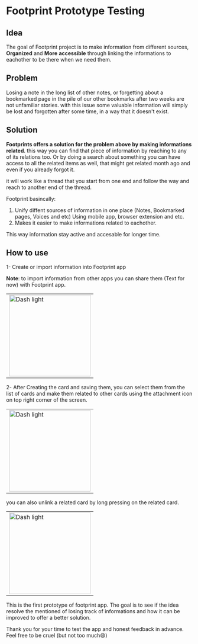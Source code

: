 # Footprint Prototype Testing

## Idea

The goal of Footprint project is to make information from different sources, **Organized** and **More** **accessible** through linking the informations to eachother to be there when we need them.

## Problem

Losing a note in the long list of other notes, or forgetting about a bookmarked page in the pile of our other bookmarks after two weeks are not unfamiliar stories.  with this issue some valuable information will simply be lost and forgotten after some time, in a way that it doesn't exist.

## Solution

**Footprints offers a solution for the problem above by making informations related**. this way you can find that piece of information by reaching to any of its relations too.  Or by doing a search about something you can have access to all the related items as well, that might get related month ago and even if you already forgot it. 

it will work like a thread that you start from one end and follow the way and reach to another end of the thread. 

Footprint basincally: 

 1. Unify diffent sources of information in one place (Notes, Bookmarked pages, Voices and etc) Using mobile app, browser extension and etc.
 2. Makes it easier to make informations related to eachother.

This way information stay active and accesable for longer time.

## How to use
1- Create or import information into Footprint app

**Note**: to import information from other apps  you can share them (Text for now) with Footprint app.

<table>
  <tr>
    <td><img src="https://user-images.githubusercontent.com/5299974/206841347-fdd94ae8-5648-4907-96cc-eb1d6e1a94f8.jpg?raw=true" alt="Dash light" width="220"/></td>
  </tr>
</table>

2- After Creating the card and saving them, you can select them from the list of cards and make them related to other cards using the attachment icon on top right corner of the screen.

<table>
  <tr>
    <td><img src="https://user-images.githubusercontent.com/5299974/206841500-f1f1fbd3-614a-437d-b29c-1b36be623d94.jpg?raw=true" alt="Dash light" width="220"/></td>
  </tr>
</table>

you can also unlink a related card by long pressing on the related card.

<table>
  <tr>
    <td><img src="https://user-images.githubusercontent.com/5299974/206850606-79020239-5904-4535-af60-90f98e5e7980.jpg?raw=true" alt="Dash light" width="220"/></td>
  </tr>
</table>

This is the first prototype of footprint app. The goal is to see if the idea resolve the mentioned of losing track of informations and how it can be improved to offer a better solution. 

Thank you for your time to test the app and honest feedback in advance. Feel free to be cruel (but not too much😄)
